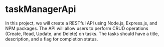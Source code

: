 # taskManagerApi
In this project, we will create a RESTful API using Node.js, Express.js, and NPM packages. The API will allow users to perform CRUD operations (Create, Read, Update, and Delete) on tasks. The tasks should have a title, description, and a flag for completion status. 
